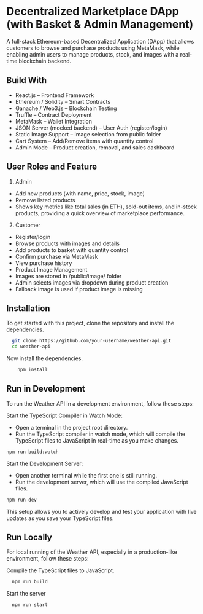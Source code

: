 # Decentralized Marketplace DApp (with Basket & Admin Management)

A full-stack Ethereum-based Decentralized Application (DApp) that allows customers to browse and purchase products using MetaMask, while enabling admin users to manage products, stock, and images with a real-time blockchain backend.

## Build With

- React.js – Frontend Framework
- Ethereum / Solidity – Smart Contracts
- Ganache / Web3.js – Blockchain Testing
- Truffle – Contract Deployment
- MetaMask – Wallet Integration
- JSON Server (mocked backend) – User Auth (register/login)
- Static Image Support – Image selection from public folder
- Cart System – Add/Remove items with quantity control
- Admin Mode – Product creation, removal, and sales dashboard

## User Roles and Feature

1. Admin
- Add new products (with name, price, stock, image)
- Remove listed products
- Shows key metrics like total sales (in ETH), sold-out items, and in-stock products, providing a quick overview of     marketplace performance.

2. Customer
- Register/login
- Browse products with images and details
- Add products to basket with quantity control
- Confirm purchase via MetaMask
- View purchase history
- Product Image Management
- Images are stored in /public/image/ folder
- Admin selects images via dropdown during product creation
- Fallback image is used if product image is missing

   

   
## Installation

To get started with this project, clone the repository and install the dependencies.

```bash
  git clone https://github.com/your-username/weather-api.git
  cd weather-api
```

Now install the dependencies.

```bash
    npm install
```

## Run in Development

To run the Weather API in a development environment, follow these steps:

Start the TypeScript Compiler in Watch Mode:

- Open a terminal in the project root directory.
- Run the TypeScript compiler in watch mode, which will compile the TypeScript files to JavaScript in real-time as you make changes.

```bash
npm run build:watch
```

Start the Development Server:

- Open another terminal while the first one is still running.
- Run the development server, which will use the compiled JavaScript files.

```bash
npm run dev
```

This setup allows you to actively develop and test your application with live updates as you save your TypeScript files.

## Run Locally

For local running of the Weather API, especially in a production-like environment, follow these steps:

Compile the TypeScript files to JavaScript.

```bash
  npm run build

```

Start the server

```bash
  npm run start
```





